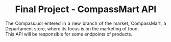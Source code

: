 <h1 align="center"> Final Project - CompassMart API </h1>
<p align="justify"> The Compass.uol entered in a new branch of the market, CompassMart, a Departament store, where its focus is on the marketing of food. <br>
This API will be responsible for some endpoints of products.<p>
